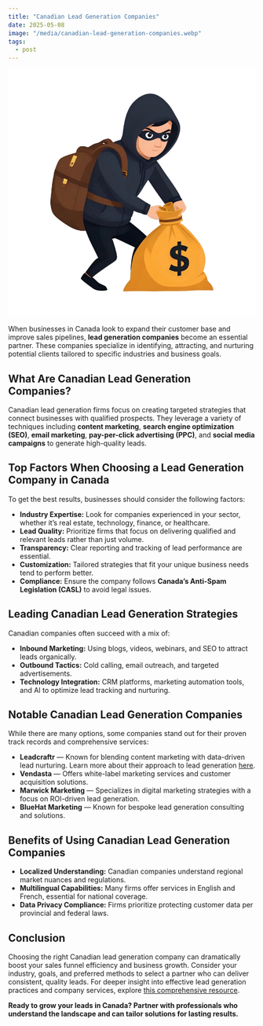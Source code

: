 ```yaml
---
title: "Canadian Lead Generation Companies"
date: 2025-05-08
image: "/media/canadian-lead-generation-companies.webp"
tags:
  - post
---
```


![Canadian Lead Generation Companies](/media/canadian-lead-generation-companies.webp)

When businesses in Canada look to expand their customer base and improve sales pipelines, **lead generation companies** become an essential partner. These companies specialize in identifying, attracting, and nurturing potential clients tailored to specific industries and business goals.

## What Are Canadian Lead Generation Companies?

Canadian lead generation firms focus on creating targeted strategies that connect businesses with qualified prospects. They leverage a variety of techniques including **content marketing**, **search engine optimization (SEO)**, **email marketing**, **pay-per-click advertising (PPC)**, and **social media campaigns** to generate high-quality leads.

## Top Factors When Choosing a Lead Generation Company in Canada

To get the best results, businesses should consider the following factors:

- **Industry Expertise:** Look for companies experienced in your sector, whether it’s real estate, technology, finance, or healthcare.
- **Lead Quality:** Prioritize firms that focus on delivering qualified and relevant leads rather than just volume.
- **Transparency:** Clear reporting and tracking of lead performance are essential.
- **Customization:** Tailored strategies that fit your unique business needs tend to perform better.
- **Compliance:** Ensure the company follows **Canada’s Anti-Spam Legislation (CASL)** to avoid legal issues.

## Leading Canadian Lead Generation Strategies

Canadian companies often succeed with a mix of:

- **Inbound Marketing:** Using blogs, videos, webinars, and SEO to attract leads organically.
- **Outbound Tactics:** Cold calling, email outreach, and targeted advertisements.
- **Technology Integration:** CRM platforms, marketing automation tools, and AI to optimize lead tracking and nurturing.

## Notable Canadian Lead Generation Companies

While there are many options, some companies stand out for their proven track records and comprehensive services:

- **Leadcraftr** — Known for blending content marketing with data-driven lead nurturing. Learn more about their approach to lead generation [here](https://leadcraftr.com/posts/lead-generation/).
- **Vendasta** — Offers white-label marketing services and customer acquisition solutions.
- **Marwick Marketing** — Specializes in digital marketing strategies with a focus on ROI-driven lead generation.
- **BlueHat Marketing** — Known for bespoke lead generation consulting and solutions.

## Benefits of Using Canadian Lead Generation Companies

- **Localized Understanding:** Canadian companies understand regional market nuances and regulations.
- **Multilingual Capabilities:** Many firms offer services in English and French, essential for national coverage.
- **Data Privacy Compliance:** Firms prioritize protecting customer data per provincial and federal laws.

## Conclusion

Choosing the right Canadian lead generation company can dramatically boost your sales funnel efficiency and business growth. Consider your industry, goals, and preferred methods to select a partner who can deliver consistent, quality leads. For deeper insight into effective lead generation practices and company services, explore [this comprehensive resource](https://leadcraftr.com/posts/lead-generation/).

**Ready to grow your leads in Canada? Partner with professionals who understand the landscape and can tailor solutions for lasting results.**
